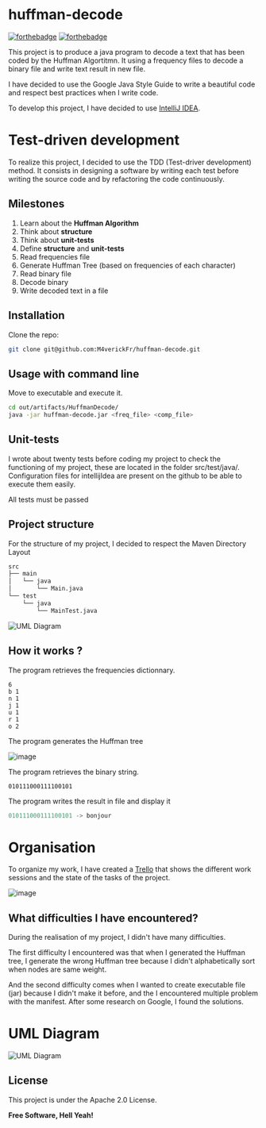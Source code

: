 # huffman-decode

 [![forthebadge](https://forthebadge.com/images/badges/built-by-developers.svg)](https://forthebadge.com) [![forthebadge](https://forthebadge.com/images/badges/made-with-java.svg)](https://forthebadge.com)

This project is to produce a java program to decode a text that has been coded by the Huffman Algortitmn.
It using a frequency files to decode a binary file and write text result in new file.

I have decided to use the Google Java Style Guide to write a beautiful code and respect best practices when I write code.

To develop this project, I have decided to use [IntelliJ IDEA](https://www.jetbrains.com/idea/).

# Test-driven development
To realize this project, I decided to use the TDD (Test-driver development) method. It consists in designing a software by writing each test before writing the source code and by refactoring the code continuously.

## Milestones
1. Learn about the **Huffman Algorithm**
2. Think about **structure**
3. Think about **unit-tests**
3. Define **structure** and **unit-tests**
4. Read frequencies file
5. Generate Huffman Tree (based on frequencies of each character)
6. Read binary file
5. Decode binary
8. Write decoded text in a file 

## Installation

Clone the repo:

```sh
git clone git@github.com:M4verickFr/huffman-decode.git
```

## Usage with command line

Move to executable and execute it.

```sh
cd out/artifacts/HuffmanDecode/
java -jar huffman-decode.jar <freq_file> <comp_file>
```

## Unit-tests

I wrote about twenty tests before coding my project to check the functioning of my project, these are located in the folder src/test/java/. Configuration files for intellijIdea are present on the github to be able to execute them easily.

All tests must be passed

## Project structure

For the structure of my project, I decided to respect the Maven Directory Layout

```sh
src
├── main
│   └── java
│       └── Main.java
└── test
    └── java
        └── MainTest.java
```
![UML Diagram](https://media.discordapp.net/attachments/846636477479780352/851816365379420190/unknown.png)


## How it works ?

The program retrieves the frequencies dictionnary.

```bin
6
b 1
n 1
j 1
u 1
r 1
o 2
```

The program generates the Huffman tree

![image](https://media.discordapp.net/attachments/846636477479780352/851794692802084874/unknown.png)

The program retrieves the binary string.

```bin
010111000111100101
```

The program writes the result in file and display it

```java
010111000111100101 -> bonjour
```

# Organisation

To organize my work, I have created a [Trello](https://trello.com/invite/b/5b2RxAt2/6dda1a1e5ca6df7e4ce8cc09877299b8/proj631-huffman-decode) that shows the different work sessions and the state of the tasks of the project.

![image](https://cdn.discordapp.com/attachments/846636477479780352/851827262579540028/trello-board-invite-qr-code.png)

## What difficulties I have encountered?

During the realisation of my project, I didn't have many difficulties.

The first difficulty I encountered was that when I generated the Huffman tree, I generate the wrong Huffman tree because I didn't alphabetically sort when nodes are same weight.

And the second difficulty comes when I wanted to create executable file (jar) because I didn't make it before, and the I encountered multiple problem with the manifest. After some research on Google, I found the solutions.

# UML Diagram
![UML Diagram](https://github.com/M4verickFr/huffman-decode/blob/main/out/diagram/HuffmanDecode.png?raw=true)

## License

This project is under the Apache 2.0 License.

**Free Software, Hell Yeah!**

